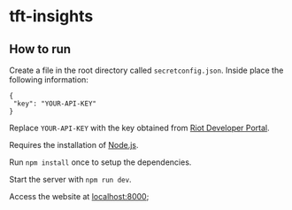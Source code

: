 # tft-insights

## How to run

Create a file in the root directory called `secretconfig.json`.
Inside place the following information:
```
{
 "key": "YOUR-API-KEY"
}
```
Replace `YOUR-API-KEY` with the key obtained from [Riot Developer Portal](https://developer.riotgames.com/).

Requires the installation of [Node.js](https://nodejs.org/en/).

Run `npm install` once to setup the dependencies.

Start the server with `npm run dev`.

Access the website at [localhost:8000](http://localhost:8000);